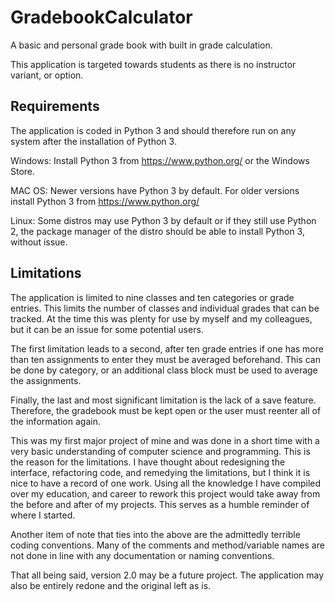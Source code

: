 # GradebookCalculator
A basic and personal grade book with built in grade calculation.

This application is targeted towards students as there is no instructor variant, or option. 

## Requirements
The application is coded in Python 3 and should therefore run on any system after the installation of Python 3.

Windows: Install Python 3 from https://www.python.org/ or the Windows Store.

MAC OS: Newer versions have Python 3 by default. For older versions install Python 3 from https://www.python.org/

Linux: Some distros may use Python 3 by default or if they still use Python 2, the package manager of the distro should be able to install Python 3, without issue.

## Limitations
The application is limited to nine classes and ten categories or grade entries. This limits the number of classes and individual grades that can be tracked. At the time this was plenty for use by myself and my colleagues, but it can be an issue for some potential users.

The first limitation leads to a second, after ten grade entries if one has more than ten assignments to enter they must be averaged beforehand. This can be done by category, or an additional class block must be used to average the assignments.

Finally, the last and most significant limitation is the lack of a save feature. Therefore, the gradebook must be kept open or the user must reenter all of the information again. 

This was my first major project of mine and was done in a short time with a very basic understanding of computer science and programming. This is the reason for the limitations. I have thought about redesigning the interface, refactoring code, and remedying the limitations, but I think it is nice to have a record of one work. Using all the knowledge I have compiled over my education, and career to rework this project would take away from the before and after of my projects. This serves as a humble reminder of where I started.

Another item of note that ties into the above are the admittedly terrible coding conventions. Many of the comments and method/variable names are not done in line with any documentation or naming conventions.


That all being said, version 2.0 may be a future project. The application may also be entirely redone and the original left as is.
